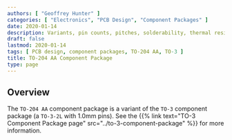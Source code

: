 ```yaml
---
authors: [ "Geoffrey Hunter" ]
categories: [ "Electronics", "PCB Design", "Component Packages" ]
date: 2020-01-14
description: Variants, pin counts, pitches, solderability, thermal resistances, dimensions, land patterns, 3D models and more info for the TO-204 AA component package.
draft: false
lastmod: 2020-01-14
tags: [ PCB design, component packages, TO-204 AA, TO-3 ]
title: TO-204 AA Component Package
type: page
---
```


## Overview

The `TO-204 AA` component package is a variant of the `TO-3` component package (a `TO-3-2L` with 1.0mm pins). See the {{% link text="TO-3 Component Package page" src="../to-3-component-package" %}} for more information.